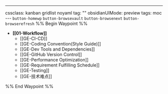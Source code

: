 ---
cssclass: kanban gridlist noyaml
tag: ""
obsidianUIMode: preview
tags: moc
--- `button-homewp`  `button-browsevault`  `button-browsenext` `button-browserefresh` 
%% Begin Waypoint %%
- **[[01-Workflow]]**
	- [[GE-CI-CD]]
	- [[GE-Coding Convention(Style Guide)]]
	- [[GE-Dev Tools and Dependencies]]
	- [[GE-GitHub Version Control]]
	- [[GE-Performance Optimization]]
	- [[GE-Requirement Fulfilling Schedule]]
	- [[GE-Testing]]
	- [[GE-技术难点]]

%% End Waypoint %%